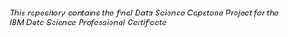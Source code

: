 ###### This repository contains the final Data Science Capstone Project for the IBM Data Science Professional Certificate
